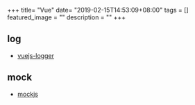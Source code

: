 +++
title= "Vue"
date= "2019-02-15T14:53:09+08:00"
tags = []
featured_image = ""
description = ""
+++

## log

- [vuejs-logger](https://www.npmjs.com/package/vuejs-logger)

## mock

- [mockjs](https://www.npmjs.com/package/mockjs)